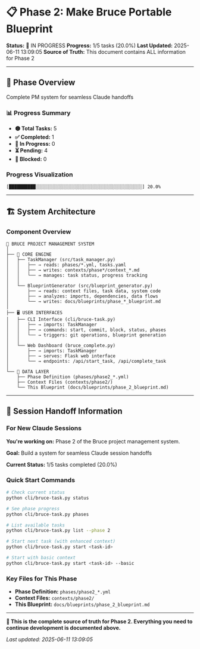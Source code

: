# 📋 Phase 2: Make Bruce Portable Blueprint

**Status:** 🔄 IN PROGRESS
**Progress:** 1/5 tasks (20.0%)
**Last Updated:** 2025-06-11 13:09:05
**Source of Truth:** This document contains ALL information for Phase 2

---

## 🎯 Phase Overview

Complete PM system for seamless Claude handoffs

### 📊 Progress Summary
- **🟡 Total Tasks:** 5
- **✅ Completed:** 1 
- **🔄 In Progress:** 0
- **⏳ Pending:** 4
- **🚫 Blocked:** 0

### Progress Visualization
`[██████████░░░░░░░░░░░░░░░░░░░░░░░░░░░░░░░░░░░░░░░░] 20.0%`

---

## 🏗️ System Architecture

### Component Overview
```
📁 BRUCE PROJECT MANAGEMENT SYSTEM
│
├── 🧠 CORE ENGINE
│   ├── TaskManager (src/task_manager.py)
│   │   ├── → reads: phases/*.yml, tasks.yaml
│   │   ├── → writes: contexts/phase*/context_*.md  
│   │   └── → manages: task status, progress tracking
│   │
│   └── BlueprintGenerator (src/blueprint_generator.py)
│       ├── → reads: context files, task data, system code
│       ├── → analyzes: imports, dependencies, data flows
│       └── → writes: docs/blueprints/phase_*_blueprint.md
│
├── 🖥️ USER INTERFACES  
│   ├── CLI Interface (cli/bruce-task.py)
│   │   ├── → imports: TaskManager
│   │   ├── → commands: start, commit, block, status, phases
│   │   └── → triggers: git operations, blueprint generation
│   │
│   └── Web Dashboard (bruce_complete.py)
│       ├── → imports: TaskManager
│       ├── → serves: Flask web interface
│       └── → endpoints: /api/start_task, /api/complete_task
│
└── 📄 DATA LAYER
    ├── Phase Definition (phases/phase2_*.yml)
    ├── Context Files (contexts/phase2/)
    └── This Blueprint (docs/blueprints/phase_2_blueprint.md)
```

---

## 🚀 Session Handoff Information

### For New Claude Sessions

**You're working on:** Phase 2 of the Bruce project management system.

**Goal:** Build a system for seamless Claude session handoffs

**Current Status:** 1/5 tasks completed (20.0%)

### Quick Start Commands
```bash
# Check current status
python cli/bruce-task.py status

# See phase progress  
python cli/bruce-task.py phases

# List available tasks
python cli/bruce-task.py list --phase 2

# Start next task (with enhanced context)
python cli/bruce-task.py start <task-id>

# Start with basic context
python cli/bruce-task.py start <task-id> --basic
```

### Key Files for This Phase
- **Phase Definition:** `phases/phase2_*.yml`
- **Context Files:** `contexts/phase2/`
- **This Blueprint:** `docs/blueprints/phase_2_blueprint.md`

---

**🎯 This is the complete source of truth for Phase 2. Everything you need to continue development is documented above.**

*Last updated: 2025-06-11 13:09:05*
